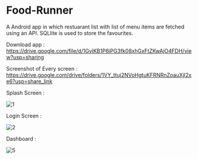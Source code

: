 # Food-Runner

A Android app in which restuarant list with list of menu items are fetched using an API. SQLlite is used to store the favourites.

Download app : https://drive.google.com/file/d/1GvlKB1P6iPG3fk08xhGxFtZKwAjO4FDH/view?usp=sharing

Screenshot of Every screen : https://drive.google.com/drive/folders/1VY_ttuj2NVoHgtuKFRNRnZoauXjI2xe6?usp=share_link

Splash Screen :

![1](https://user-images.githubusercontent.com/76237499/205482010-62435b01-d49c-42c3-9419-ae8a2bf733a7.jpg)

Login Screen :

![2](https://user-images.githubusercontent.com/76237499/205482015-efaacfe8-3e1a-49e5-a499-e183a20eecda.jpg)

Dashboard :

![5](https://user-images.githubusercontent.com/76237499/205482027-99af3de1-9e55-4bc9-bd16-f86caf3f9777.jpg)
